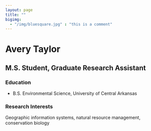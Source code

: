 ```yaml
---
layout: page
title: ""
bigimg: 
  - "/img/bluesquare.jpg" : "this is a comment"
---
```


# Avery Taylor
## M.S. Student, Graduate Research Assistant

### Education
- B.S. Environmental Science, University of Central Arkansas

### Research Interests
Geographic information systems, natural resource management, conservation biology

